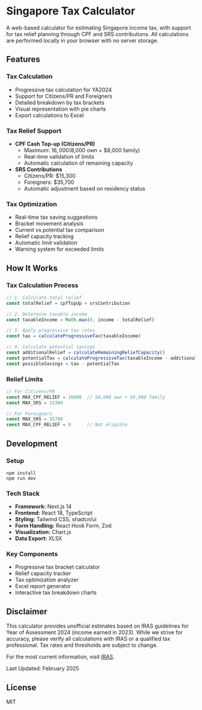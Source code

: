 # Singapore Tax Calculator

A web-based calculator for estimating Singapore income tax, with support for tax relief planning through CPF and SRS contributions. All calculations are performed locally in your browser with no server storage.

## Features

### Tax Calculation
- Progressive tax calculation for YA2024
- Support for Citizens/PR and Foreigners
- Detailed breakdown by tax brackets
- Visual representation with pie charts
- Export calculations to Excel

### Tax Relief Support
- **CPF Cash Top-up (Citizens/PR)**
  - Maximum: $16,000 ($8,000 own + $8,000 family)
  - Real-time validation of limits
  - Automatic calculation of remaining capacity
- **SRS Contributions**
  - Citizens/PR: $15,300
  - Foreigners: $35,700
  - Automatic adjustment based on residency status

### Tax Optimization
- Real-time tax saving suggestions
- Bracket movement analysis
- Current vs potential tax comparison
- Relief capacity tracking
- Automatic limit validation
- Warning system for exceeded limits

## How It Works

### Tax Calculation Process
```typescript
// 1. Calculate total relief
const totalRelief = cpfTopUp + srsContribution

// 2. Determine taxable income
const taxableIncome = Math.max(0, income - totalRelief)

// 3. Apply progressive tax rates
const tax = calculateProgressiveTax(taxableIncome)

// 4. Calculate potential savings
const additionalRelief = calculateRemainingReliefCapacity()
const potentialTax = calculateProgressiveTax(taxableIncome - additionalRelief)
const possibleSavings = tax - potentialTax
```

### Relief Limits
```typescript
// For Citizens/PR
const MAX_CPF_RELIEF = 16000  // $8,000 own + $8,000 family
const MAX_SRS = 15300

// For Foreigners
const MAX_SRS = 35700
const MAX_CPF_RELIEF = 0      // Not eligible
```

## Development

### Setup
```
npm install
npm run dev
```

### Tech Stack
- **Framework:** Next.js 14
- **Frontend:** React 18, TypeScript
- **Styling:** Tailwind CSS, shadcn/ui
- **Form Handling:** React Hook Form, Zod
- **Visualization:** Chart.js
- **Data Export:** XLSX

### Key Components
- Progressive tax bracket calculator
- Relief capacity tracker
- Tax optimization analyzer
- Excel report generator
- Interactive tax breakdown charts

## Disclaimer

This calculator provides unofficial estimates based on IRAS guidelines for Year of Assessment 2024 (income earned in 2023). While we strive for accuracy, please verify all calculations with IRAS or a qualified tax professional. Tax rates and thresholds are subject to change.

For the most current information, visit [IRAS](https://www.iras.gov.sg).

Last Updated: February 2025

## License

MIT 